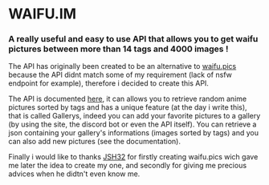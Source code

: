 # WAIFU.IM
### A really useful and easy to use API that allows you to get waifu pictures between more than 14 tags and 4000 images !

The API has originally been created to be an alternative to [waifu.pics](https://github.com/Waifu-pics/waifu-api) because the API didnt match some of my requirement (lack of nsfw endpoint for example), therefore i decided to create this API.

The API is documented [here](https://waifu.im/docs/), it can allows you to retrieve random anime pictures sorted by tags and has a unique feature (at the day i write this), that is called Gallerys, indeed you can add your favorite pictures to a gallery (by using the site, the discord bot or even the API itself).
You can retrieve a json containing your gallery's informations (images sorted by tags) and you can also add new pictures (see the documentation).

Finally i would like to thanks [JSH32](https://github.com/JSH32) for firstly creating waifu.pics wich gave me later the idea to create my one, and secondly for giving me precious advices when he didtn't even know me.
